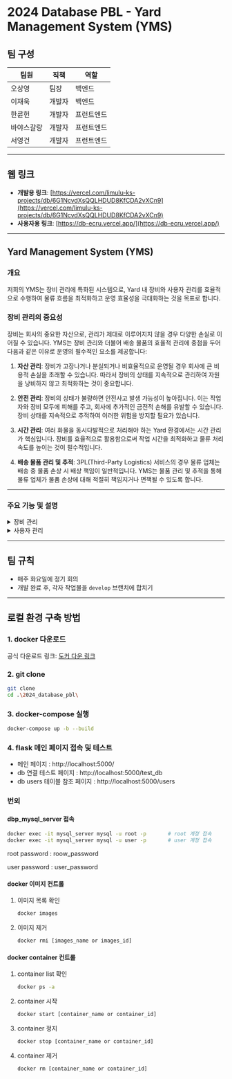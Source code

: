 # 2024 Database PBL - Yard Management System (YMS)

## 팀 구성

| 팀원       | 직책   | 역할       |
| ---------- | ------ | ---------- |
| 오상영     | 팀장   | 백엔드     |
| 이재욱     | 개발자 | 백엔드     |
| 한륜헌     | 개발자 | 프런트엔드 |
| 바야스갈랑 | 개발자 | 프런트엔드 |
| 서영건     | 개발자 | 프런트엔드 |

---

## 웹 링크

- **개발용 링크**: [https://vercel.com/limulu-ks-projects/db/6G1NcvdXsQQLHDUD8KfCDA2vXCn9](https://vercel.com/limulu-ks-projects/db/6G1NcvdXsQQLHDUD8KfCDA2vXCn9)
- **사용자용 링크**: [https://db-ecru.vercel.app/](https://db-ecru.vercel.app/)

---

## Yard Management System (YMS)

### 개요
저희의 YMS는 장비 관리에 특화된 시스템으로, Yard 내 장비와 사용자 관리를 효율적으로 수행하여 물류 흐름을 최적화하고 운영 효율성을 극대화하는 것을 목표로 합니다.



### 장비 관리의 중요성

장비는 회사의 중요한 자산으로, 관리가 제대로 이루어지지 않을 경우 다양한 손실로 이어질 수 있습니다. YMS는 장비 관리와 더불어 배송 물품의 효율적 관리에 중점을 두어 다음과 같은 이유로 운영의 필수적인 요소를 제공합니다:

1. **자산 관리**: 장비가 고장나거나 분실되거나 비효율적으로 운영될 경우 회사에 큰 비용적 손실을 초래할 수 있습니다. 따라서 장비의 상태를 지속적으로 관리하여 자원을 낭비하지 않고 최적화하는 것이 중요합니다.

2. **안전 관리**: 장비의 상태가 불량하면 안전사고 발생 가능성이 높아집니다. 이는 작업자와 장비 모두에 피해를 주고, 회사에 추가적인 금전적 손해를 유발할 수 있습니다. 장비 상태를 지속적으로 추적하여 이러한 위험을 방지할 필요가 있습니다.

3. **시간 관리**: 여러 화물을 동시다발적으로 처리해야 하는 Yard 환경에서는 시간 관리가 핵심입니다. 장비를 효율적으로 활용함으로써 작업 시간을 최적화하고 물류 처리 속도를 높이는 것이 필수적입니다.

4. **배송 물품 관리 및 추적**: 3PL(Third-Party Logistics) 서비스의 경우 물류 업체는 배송 중 물품 손상 시 배상 책임이 일반적입니다. YMS는 물품 관리 및 추적을 통해 물류 업체가 물품 손상에 대해 적절히 책임지거나 면책될 수 있도록 합니다.

---

### 주요 기능 및 설명

<details>
    <summary>장비 관리</summary>
    <h4>장비 관리</h4>
    <ol>
        <li><b>Yard 내 장비 이동</b>
            <ul>
                <li><b>설명</b>: Yard 내부에서 장비를 자유롭게 이동 가능하며, 드래그&드롭을 통해 직관적으로 조작할 수 있습니다.</li>
                <li><b>이유</b>: Yard 내 장비 위치는 물류 효율성에 중요한 영향을 미치며, 신속한 장비 이동을 통해 공간을 최적화하고 물류 흐름을 개선할 수 있습니다.</li>
            </ul>
        </li>
        <li><b>장비 연결 및 스케줄 할당</b>
            <ul>
                <li><b>설명</b>: 장비 연결(Truck, Truck + Chassis, Truck + Chassis + Container, Truck + Trailer)과 스케줄 할당(준비된 장비, 드라이버, 도착 장소, 출발 시간, 예정 도착 시간)을 지원합니다.</li>
                <li><b>이유</b>: 다양한 장비 조합에 유연하게 대응하며, 자원 배분 최적화와 불필요한 대기 시간 감소에 기여합니다.</li>
            </ul>
        </li>
        <li><b>로그 추적</b>
            <ul>
                <li><b>설명</b>: 장비 이동 내역을 기록하여 추적할 수 있습니다.</li>
                <li><b>이유</b>: 운영 투명성을 높이고 문제 발생 시 신속한 원인 파악과 안전성 강화를 위해 필수적입니다.</li>
            </ul>
        </li>
        <li><b>장비 증감 관리</b>
            <ul>
                <li><b>설명</b>: 장비를 추가하고 위치를 할당하는 기능을 지원합니다.</li>
                <li><b>이유</b>: 수요 변화와 사업 확장에 유연하게 대처하여 운영 효율성을 높입니다.</li>
            </ul>
        </li>
        <li><b>장비 유지 보수 및 수리 기록 관리</b>
            <ul>
                <li><b>설명</b>: 장비의 유지 보수와 수리 내역을 기록하고, 정기 점검 알림을 자동 제공하는 기능입니다.</li>
                <li><b>이유</b>: 장비 가동률을 극대화하고 장비 상태를 지속적으로 모니터링할 수 있습니다.</li>
            </ul>
        </li>
        <li><b>장비 활용도 분석</b>
            <ul>
                <li><b>설명</b>: 장비별 사용 빈도, 가동 시간, 비가동 시간을 분석하여 활용도를 평가합니다.</li>
                <li><b>이유</b>: 자원 효율적 배분을 위한 기초 자료로 활용됩니다.</li>
            </ul>
        </li>
        <li><b>장비 예약 시스템</b>
            <ul>
                <li><b>설명</b>: 장비 사용 일정을 사전 예약하여 필요한 시점에 장비를 확보할 수 있습니다.</li>
                <li><b>이유</b>: 작업 일정을 체계적으로 계획하여 장비 부족 상황을 방지하고 연속성 유지에 기여합니다.</li>
            </ul>
        </li>
        <li><b>장비 사고 및 문제 발생 기록</b>
            <ul>
                <li><b>설명</b>: 장비 관련 사고나 문제 발생 시 이를 기록하고 분석하여 위험 요소를 파악합니다.</li>
                <li><b>이유</b>: 운용의 안전성 강화와 리스크 관리를 위해 필수적입니다.</li>
            </ul>
        </li>
    </ol>
</details>
<details>
    <summary>사용자 관리</summary>
    <h4>사용자 관리</h4>
    <ol>
        <li><b>매니저 로그인 기능</b>
            <ul>
                <li><b>설명</b>: 매니저는 전체 장비와 자원의 흐름을 관리하며, 각 거점의 자원 배치와 스케줄을 조율할 수 있습니다.</li>
                <li><b>이유</b>: 매니저가 자원 배분과 흐름을 총괄함으로써 YMS 전체의 효율성을 높입니다.</li>
            </ul>
        </li>
        <li><b>드라이버 로그인 기능</b>
            <ul>
                <li><b>설명</b>: 드라이버가 자신의 스케줄을 확인하고 도착/출발 정보를 등록할 수 있습니다.</li>
                <li><b>이유</b>: 드라이버의 원활한 업무 수행과 정보 전달 정확성 증대를 위해 필수적입니다.</li>
            </ul>
        </li>
        <li><b>계정 추가 기능</b>
            <ul>
                <li><b>설명</b>: 개인 드라이버도 YMS 계정 생성할 수 있습니다.</li>
                <li><b>이유</b>: 회사 소속이 아닌 드라이버도 시스템에 등록할 수 있어야 하기 때문입니다.</li>
            </ul>
        </li>
    </ol>
</details>



---

## 팀 규칙

- 매주 화요일에 정기 회의
- 개발 완료 후, 각자 작업물을 `develop` 브랜치에 합치기

---

## 로컬 환경 구축 방법

### 1. docker 다운로드

공식 다운로드 링크: <a href="https://www.docker.com/products/docker-desktop/">도커 다운 링크</a>



### 2. git clone

```bash
git clone
cd .\2024_database_pbl\
```



### 3. docker-compose 실행

```bash
docker-compose up -b --build
```



### 4. flask 메인 페이지 접속 및 테스트

- 메인 페이지 : http://localhost:5000/
- db 연결 테스트 페이지 : http://localhost:5000/test_db
- db users 테이블 참조 페이지 : http://localhost:5000/users



### 번외

#### dbp_mysql_server 접속

```bash
docker exec -it mysql_server mysql -u root -p		# root 계정 접속
docker exec -it mysql_server mysql -u user -p		# user 계정 접속
```

root password : roow_password

user password : user_password



#### docker 이미지 컨트롤

1. 이미지 목록 확인

   ```bash
   docker images
   ```

2. 이미지 제거

   ```bash
   docker rmi [images_name or images_id]
   ```

   

#### docker container 컨트롤

1. container list 확인

   ```bash
   docker ps -a
   ```

2. container 시작

   ```bash
   docker start [container_name or container_id]
   ```

3. container 정지

   ```bash
   docker stop [container_name or container_id]
   ```

4. container 제거

   ```bash
   docker rm [container_name or container_id]
   ```

   



